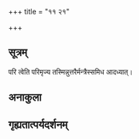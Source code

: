 +++
title = "११ २१"

+++
## सूत्रम्
परि त्वेति परिमृज्य तस्मिन्नुत्तरैर्मन्त्रैस्समिध आदध्यात्।
## अनाकुला

## गृह्यतात्पर्यदर्शनम्

